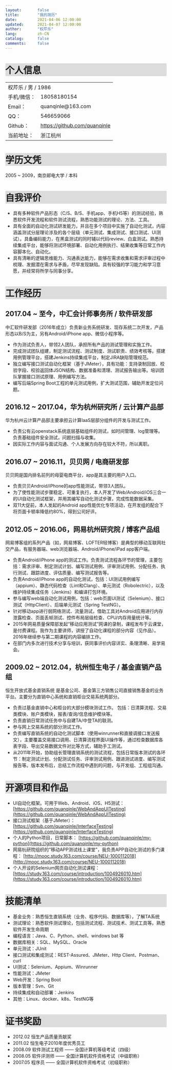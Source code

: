 ```yaml
---
layout:       false
title:        "我的简历"
date:         2021-04-06 12:00:00
updated:      2021-04-07 12:00:00
author:       "权芹乐"
lang:         zh-CN
catalog:      false
comments:     false
---
```


<!DOCTYPE html>
<html lang="zh-CN">

<head>
    <meta charset="UTF-8">
    <link rel="apple-touch-icon" sizes="180x180" href="/images/apple-touch-icon-next.png">
    <link rel="icon" type="image/png" sizes="32x32" href="/images/favicon-32x32.ico">
    <link rel="icon" type="image/png" sizes="16x16" href="/images/favicon-16x16.png">
    <link rel="mask-icon" href="/images/logo.svg" color="#222">
    <link rel="stylesheet" href="/css/main.css">
    <meta property="article:author" content="权芹乐">
    <title>权芹乐的简历</title>
</head>

<body>
<div class="main-inner content post posts-expand">


# <div style="background-color: gainsboro">个人信息</div>

<table style="border-style: none;border-color: white;border-color: transparent;">
  <tr>
    <td colspan=2>权芹乐 / 男 / 1986</td>
  </tr>
  <tr>
    <td>手机/微信：</td>
    <td>18058180154</td>
  </tr>
  <tr>
    <td>Email：</td>
    <td>quanqinle@163.com</td>
  </tr>
  <tr>
    <td>QQ：</td>
    <td>546659066</td>
  </tr>
  <tr>
    <td>Github：</td>
    <td><a href="https://github.com/quanqinle">https://github.com/quanqinle</a></td>
  </tr>
  <tr>
    <td>当前地址：</td>
    <td>浙江杭州</td>
  </tr>
</table>

# <div style="background-color: gainsboro">学历文凭</div>
2005 ~ 2009，南京邮电大学 / 本科

# <div style="background-color: gainsboro">自我评价</div>
- 具有多种软件产品形态（C/S、B/S、手机app、手机H5等）的测试经验，熟悉软件开发流程和软件测试流程，熟悉功能测试的理论、方法、工具。
- 具有全面的自动化测试研发能力，并且在多个项目中实施了自动化测试，内容涵盖测试分层理论涉及的各个层级（单元测试、集成测试、接口测试、UI测试）。具备编码能力，在黑盒测试的同时辅以代码review、白盒测试。熟悉持续集成平台，能够将测试环境部署、自动化用例执行、结果收集等日常工作内容脚本化、自动化。
- 具有清晰的逻辑思维能力、沟通表达能力，能够在需求收集和需求评审过程中梳理、发掘潜在需求与矛盾，尽早发现缺陷。具有较强的学习能力和学习意愿，并经常将所学与同事分享。

# <div style="background-color: gainsboro">工作经历</div>

##  2017.04 ~ 至今，中汇会计师事务所 / 软件研发部
中汇软件研发部（2016年成立）负责新业务系统研发、现存系统二次开发，产品形态以B/S为主，另有Android/iPhone app、微信小程序等。

- 作为测试负责人，带领2人团队，承担所有产品的测试管理和实施工作。
- 完成测试团队组建，制定测试流程、测试制度、测试职责、绩效考核等。搭建用例管理平台，搭建Jenkins持续集成平台，制定JIRA缺陷管理规范。
- 独立编写接口测试自动化框架（基于JMeter），具有功能：支持录制回放、校验字段、校验返回体JSON结构、数据准备和清理、测试报告输出等。培训团队掌握接口测试原理、用例编写方法。
- 编写后端Spring Boot工程的单元测试用例，扩大测试范围，辅助开发定位问题。

##  2016.12 ~ 2017.04，华为杭州研究所 / 云计算产品部
华为杭州云计算产品部主要承担云计算IaaS层部分组件的开发与测试工作。

- 负责公有云openstack系统底层基础组件的测试，如时间管理、log管理等。负责基础组件安全测试，问题扫描与收集。
- 因实际工作内容与面试沟通、个人发展方向存在较大不符，所以离职。

##  2016.07 ~ 2016.11，贝贝网 / 电商研发部
贝贝网是国内排名前列的母婴电商平台，app是其主要的用户入口。

- 负责贝贝Android/iPhone的app性能测试，带领3人团队。
- 为了使性能测试步骤稳定、可重复执行，本人开发了Web/Android/iOS三合一的UI自动化测试框架，并用其编写自动化测试步骤，完成性能数据采集。
- 双11大促前，本人发起的Android app性能优化专项活动，在开发组的配合下将页面卡顿率降低约80%，得到公司好评。


## 2012.05 ~ 2016.06，网易杭州研究院 / 博客产品组
网易博客组的系列产品（如，网易博客、LOFTER轻博客）是典型的移动互联网社交产品，有服务器端、web浏览器端、Android/iPhone/iPad app客户端。

- 负责Android/iPhone app的测试工作。负责测试流程各环节的管理，主要包括：需求评审、制定测试计划、编写测试用例、评审测试用例、分配任务、执行测试、跟踪进度、评估质量、编写测试报告等。
- 负责Android/iPhone app的自动化测试，包括：UI测试用例编写（appium）、静态代码检查（Lint和Clang）、单元测试（Robolectric），以及维护持续集成任务（Jenkins）和编译打包环境。
- 参与编写web端自动化测试用例，包括：web页面UI测试（Selenium）、接口测试（HttpClient）、后端单元测试（Spring TestNG）。
- 针对移动app进行弱网络测试、流量测试，借助工具对Android应用进行内存泄露检查、页面丢帧测试、控件布局层级检查、CPU/内存用量统计等。
- 2015年网易质量保障部发起“移动应用测试”网课的录制，课程发布于云课堂，是付费课程。我作为主要讲师，讲授了自动化课程的部分内容（见作品）。2016年继续参与第二期课程的内容编排工作。
- 在部门内多次进行技术分享与培训，获同事评价内容详实、条理清晰、易学易会。

## 2009.02 ~ 2012.04，杭州恒生电子 / 基金直销产品组
恒生开放式基金直销系统 是基金公司、基金第三方销售公司直接销售基金的业务平台。主要分为直销中心系统和直销柜台交易系统两部分。

- 负责过基金直销中心和柜台的大部分模块测试工作。
包括：日清算流程、交易类模块、账户类模块，报表/查询/信息维护模块等。
- 负责直销日常测试任务中与自建TA/中登TA的联测。
- 参与网上交易系统的部分测试工作。
- 负责编写直销系统的自动化测试脚本（使用winrunner和直接调接口发送报文），主要覆盖交易接口调用、日清算流程界面UI操作等，通过检查数据库各表字段、导出交易数据文件对比等方式，辅助手工测试。
- 从2011年开始，协助组长管理直销系统的测试流程，包括日常版本测试的各环节：制定测试计划、分配测试任务、评审测试用例、跟进测试进度、编写测试报告等。版本发布后，总结工作流程中遇到的问题，与开发组、工程组沟通。


# <div style="background-color: gainsboro">开源项目和作品</div>
- UI自动化框架。可用于Web、Android、iOS、H5测试：
[https://github.com/quanqinle/WebAndAppUITesting](https://github.com/quanqinle/WebAndAppUITesting)
- 接口测试框架（基于JMeter）：
[https://github.com/quanqinle/InterfaceTesting](https://github.com/quanqinle/InterfaceTesting)
- 个人的Python项目，日常脚本：
[https://github.com/quanqinle/my-python](https://github.com/quanqinle/my-python)
- 网易杭研院组织的“移动APP测试线上课堂”，我负责APP自动化测试的多门课程：
[http://mooc.study.163.com/course/NEU-1000112018](http://mooc.study.163.com/course/NEU-1000112018)
- 个人开设的Selenium网页自动化测试课程：
[https://study.163.com/course/introduction/1004926010.htm](https://study.163.com/course/introduction/1004926010.htm)


# <div style="background-color: gainsboro">技能清单</div>

- 基金业务：熟悉恒生直销系统（业务、程序代码、数据库等），了解TA系统
- 测试理论：熟悉软件测试理论，包括测试流程、测试技术、测试工具等。熟悉软件开发生命周期
- 编程语言：Java、C、Python、shell、windows bat 等
- 数据库相关：SQL、MySQL、Oracle
- 单元测试：JUnit
- 接口测试和集成测试：REST-Assured、JMeter、Http Client、Postman、curl
- UI测试：Selenium、Appium、Winrunner
- 性能测试：JMeter
- Web开发：Spring Boot
- 版本管理：Svn、Git
- 持续集成和自动部署：Jenkins
- 其他：Linux、docker、k8s、TestNG等

# <div style="background-color: gainsboro">证书奖励</div>
- 2012.02	恒生产品质量贡献奖
- 2011.02	恒生电子2010年度优秀员工
- 2008.09	软件测试工程师 —— 全国计算机等级考试（四级）
- 2008.05	软件评测师 —— 全国计算机软件资格考试（中级职称）
- 2007.05	程序员 —— 全国计算机软件资格考试（初级职称）

</div>
</body>
</html>